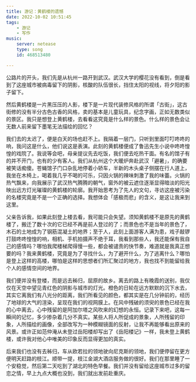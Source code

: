 ```yaml
---
title: 游记：黄鹤楼的遗憾
date: 2022-10-02 10:51:45
tags:
	- 游记
	- 写作
music:
	server: netease
	type: song
	id: 468513480

---
```


公路片的开头，我们先是从杭州一路开到武汉。武汉大学的樱花没有看到，倒是看到了这座城市被病毒留下的阴影，核酸的队伍很长，挡住太阳的视线，将夕阳的影子留下。
<!--more-->
然后黄鹤楼是一片黑压压的人影，楼下是一片现代装修风格的所谓「古街」，这古街修的没有半分古色古香的风格，卖的基本是儿童玩具，纪念字画，正如无数类似的景区。我只是想登上黄鹤楼，去看看这究竟是什么样的景色。什么样的景色会让无数人前来留下墨笔无法描绘的回忆？

我们去的太迟了，便是白天的场也赶不上。我隔着一层门，只听到里面叮叮咚咚的响，我问这是什么，他们说这是表演。此刻的黄鹤楼便成了鲁迅先生小说中咚咚惶惶的戏院了。我说等会吧，母亲提议先去吃饭，我们便去吃热干面。有名的馆子有的并不开门，也有的少有客人。我们从杭州这个大暖炉奔赴武汉「避暑」，的确要被笑话痴傻。苍蝇馆子门口杂乱地停着小轿车，半新的木头桌子侧摆在行人道上，我坐在木椅上，喝着我几乎不喝的可乐，只因火锅的辣味刺激了我的味蕾。火锅的热气飘来，向我展示了武汉热气腾腾的朝气，窗外的被云遮住逐渐显得暗淡的阳光映出远方灯光璀璨的黄鹤楼的轮廓。我开始思考为了先人的文句，寻访这座被污染的名楼究竟是不是一个正确的选择。我想体会「感极而悲」的含义，是这让我来到这里。

父亲告诉我，如果此刻登上楼去看，我可能只会失望。须知黄鹤楼不是原先的黄鹤楼了，搬迁了数十次的它已经不再是前人登过的了；而景色也不是当年的景色了，木石的土地成为了钢筋混凝土的地界；至于人，此刻上面游客人满为患，戏子敲锣打鼓咚咚惶惶的响，相机、手机拍摄声不绝于耳，我看到那些人，我还能保有我自己的感情吗？哪怕我爬楼梯爬得慢一些，都会被谴责的快节奏，难道就是我真正想要的吗？我来黄鹤楼，究竟是为了寻找什么，为了避开什么，为了逃离什么？哪怕是登上这样的高楼，哪怕是这样的思想者们所汇聚过的地方，我也找不到能留给我个人的感情空间的地界。

我们便并没有登楼，而是远去秭归，屈原的故乡。离去的路上有晚霞的送别，我仅仅在天空中望见青红色的阴影与城市的灯光。橙色的日轮在远方默默的沉下水去，其实它离我们有八光分的距离，我们所看见的颜色，都其实是在几分钟前的，经历了地球的大气的渲染，呈现在我们的视网膜上。在风中残破的须臾的景色已经在我的心中离去，心中残留的是阿加尔塔之风吹来的幻想的永恒。记录下来吧，这每一瞬间的记忆，多少掺杂着几分不真实。某些人将人所促成的景象，人所残留的印象，人所描绘的画像，全部改写为一种模糊镜面的反射，让我不再能够看出原来的风景。或许正如范仲淹从未登过岳阳楼却写出了《岳阳楼记》一样，我未登上黄鹤楼，或许我对他心中唯美的印象反而显得更加的真实。

后来我们也没有去秭归，车从欧若拉的领地驶向尼克斯的领地，我们便停留在更方便明天赶路的枝江。顺带一提，枝江金湖大酒店服务做的很好。我们在那里睡了一个安稳觉，然后第二天吃到了湖北的特色早餐。我们并没有留给这座城市过多的留恋之情，早上九点大概也没到，我们就出发前赴重庆。